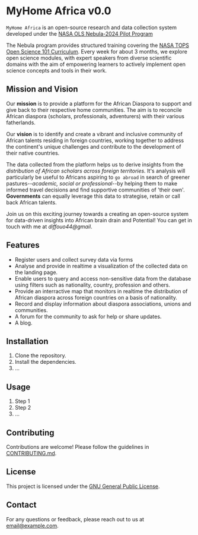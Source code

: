 # MyHome Africa v0.0

`MyHome Africa` is an open-source research and data collection system developed under the [NASA OLS Nebula-2024 Pilot Program](https://openlifesci.org/nasa/)

The Nebula program provides structured training covering the [NASA TOPS Open Science 101 Curriculum](https://github.com/nasa/Transform-to-Open-Science/blob/main/docs/Area2_Capacity_Sharing/Open-Science-101/readme.md). Every week for about 3 months, we explore open science modules, with expert speakers from diverse scientific domains with the aim of empowering learners to actively implement open science concepts and tools in their work.

## Mission and Vision

Our **mission** is to provide a platform for the African Diaspora to support and give back to their respective home communities. The aim is to reconcile African diaspora (scholars, professionals, adventurers) with their various fatherlands.

Our **vision** is to identify and create a vibrant and inclusive community of African talents residing in foreign countries, working together to address the continent's unique challenges and contribute to the development of their native countries.

The data collected from the platform helps us to derive insights from the _distribution of African scholars across foreign territories._ It's analysis will particularly be useful to Africans aspiring to `go abroad` in search of greener pastures--_academic, social or professional_--by helping them to make informed travel decisions and find supportive communities of 'their own'. **Governments** can equally leverage this data to strategise, retain or call back African talents.

Join us on this exciting journey towards a creating an open-source system for data-driven insights into African brain drain and Potential! You can get in touch with me at _diffouo44@gmail_.

## Features

- Register users and collect survey data via forms
- Analyse and provide in realtime a visualization of the collected data on the landing page.
- Enable users to query and access non-sensitive data from the database using filters such as nationality, country, profession and others.
- Provide an interractive map that monitors in realtime the distribution of African diaspora across foreign countries on a basis of nationality.
- Record and display information about diaspora associations, unions and communities.
- A forum for the community to ask for help or share updates.
- A blog.

## Installation

1. Clone the repository.
2. Install the dependencies.
3. ...

## Usage

1. Step 1
2. Step 2
3. ...

## Contributing

Contributions are welcome! Please follow the guidelines in [CONTRIBUTING.md](link-to-contributing-guidelines).

## License

This project is licensed under the [GNU General Public License](./LICENSE).

## Contact

For any questions or feedback, please reach out to us at [email@example.com](mailto:email@example.com).
